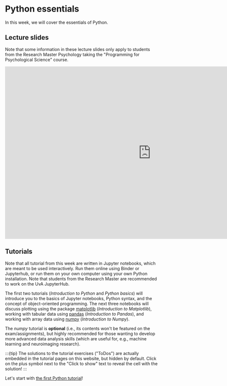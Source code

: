# Python essentials
In this week, we will cover the essentials of Python. 

## Lecture slides
Note that some information in these lecture slides only apply to students from the Research Master Psychology taking the "Programming for Psychological Science" course.
 
<iframe src="https://docs.google.com/presentation/d/e/2PACX-1vT-QIBrcujQQejLsdtVCsNj_YmNfN7mv_iRt0taSjn2dik7RxMdpy-tNAfs2W3fxIkEVyQrztAc9ksg/embed?start=true&loop=false&delayms=60000" frameborder="0" width="960" height="569" allowfullscreen="true" mozallowfullscreen="true" webkitallowfullscreen="true"></iframe>

## Tutorials
Note that all tutorial from this week are written in Jupyter notebooks, which are meant to be used interactively. Run them online using Binder or Jupyterhub, or run them on your own computer using your own Python installation. Note that students from the Research Master are recommended to work on the UvA JupyterHub. 

The first two tutorials (*Introduction to Python* and *Python basics*) will introduce you to the basics of Jupyter notebooks, Python syntax, and the concept of object-oriented programming. The next three notebooks will discuss plotting using the package [matplotlib](https://matplotlib.org/) (*Introduction to Matplotlib*), working with tabular data using [pandas](https://pandas.pydata.org/) (*Introduction to Pandas*), and working with array data using [numpy](https://numpy.org/) (*Introduction to Numpy*).

The *numpy* tutorial is **optional** (i.e., its contents won't be featured on the exam/assignments), but highly recommended for those wanting to develop more advanced data analysis skills (which are useful for, e.g., machine learning and neuroimaging research).

:::{tip}
The solutions to the tutorial exercises ("ToDos") are actually embedded in the tutorial pages on this website, but hidden by default. Click on the plus symbol next to the "Click to show" text to reveal the cell with the solution!
:::

Let's start with [the first Python tutorial](../solutions/week_1/0_introduction.ipynb)!
